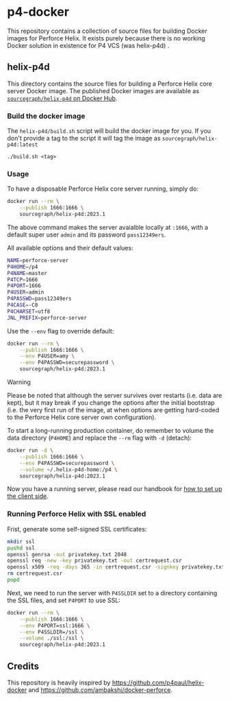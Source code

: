 # p4-docker

This repository contains a collection of source files for building Docker images for Perforce Helix. It exists purely because there is no working Docker solution in existence for P4 VCS (was helix-p4d) .

## helix-p4d

This directory contains the source files for building a Perforce Helix core server Docker image. The published Docker images are available as [`sourcegraph/helix-p4d` on Docker Hub](https://hub.docker.com/r/sourcegraph/helix-p4d).

### Build the docker image

The `helix-p4d/build.sh` script will build the docker image for you. If you don't provide a tag to the script it will tag the image as `sourcegraph/helix-p4d:latest`

```
./build.sh <tag>
```

### Usage

To have a disposable Perforce Helix core server running, simply do:

```sh
docker run --rm \
    --publish 1666:1666 \
    sourcegraph/helix-p4d:2023.1
```

The above command makes the server avaialble locally at `:1666`, with a default super user `admin` and its password `pass12349ers`.

All available options and their default values:

```sh
NAME=perforce-server
P4HOME=/p4
P4NAME=master
P4TCP=1666
P4PORT=1666
P4USER=admin
P4PASSWD=pass12349ers
P4CASE=-C0
P4CHARSET=utf8
JNL_PREFIX=perforce-server
```

Use the `--env` flag to override default:

```sh
docker run --rm \
    --publish 1666:1666 \
    --env P4USER=amy \
    --env P4PASSWD=securepassword \
    sourcegraph/helix-p4d:2023.1
```

> [!WARNING]
> Please be noted that although the server survives over restarts (i.e. data are kept), but it may break if you change the options after the initial bootstrap (i.e. the very first run of the image, at when options are getting hard-coded to the Perforce Helix core server own configuration).

To start a long-running production container, do remember to volume the data directory (`P4HOME`) and replace the `--rm` flag with `-d` (detach):

```sh
docker run -d \
    --publish 1666:1666 \
    --env P4PASSWD=securepassword \
    --volume ~/.helix-p4d-home:/p4 \
    sourcegraph/helix-p4d:2023.1
```

Now you have a running server, please read our handbook for [how to set up the client side](https://handbook.sourcegraph.com/departments/technical-success/support/process/p4-enablement/).

### Running Perforce Helix with SSL enabled

Frist, generate some self-signed SSL certificates:

```bash
mkdir ssl
pushd ssl
openssl genrsa -out privatekey.txt 2048
openssl req -new -key privatekey.txt -out certrequest.csr
openssl x509 -req -days 365 -in certrequest.csr -signkey privatekey.txt -out certificate.txt
rm certrequest.csr
popd
```

Next, we need to run the server with `P4SSLDIR` set to a directory containing the SSL files, and set `P4PORT` to use SSL:

```bash
docker run --rm \
    --publish 1666:1666 \
    --env P4PORT=ssl:1666 \
    --env P4SSLDIR=/ssl \
    --volume ./ssl:/ssl \
    sourcegraph/helix-p4d:2023.1
```

## Credits

This repository is heavily inspired by https://github.com/p4paul/helix-docker and https://github.com/ambakshi/docker-perforce.
